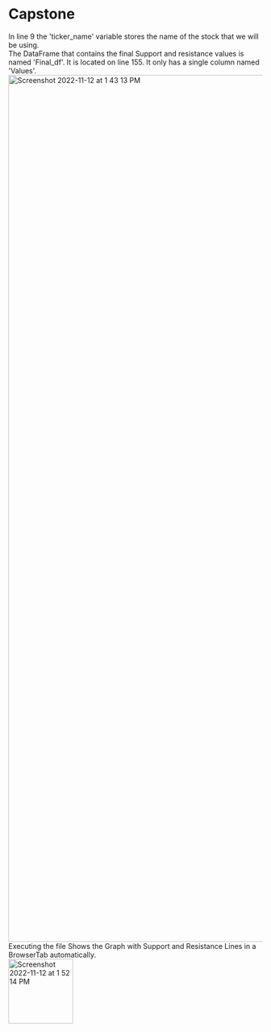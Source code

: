 # Capstone

In line 9 the 'ticker_name' variable stores the name of the stock that we will be using.<br />
The DataFrame that contains the final Support and resistance values is named 'Final_df'. It is located on line 155. It only has a single column named 'Values'.<br />
<img width="1719" alt="Screenshot 2022-11-12 at 1 43 13 PM" src="https://user-images.githubusercontent.com/60390772/201465369-ccf27e51-fe7a-4a20-bacb-7ecc04bb15ad.png"><br />
Executing the file Shows the Graph with Support and Resistance Lines in a BrowserTab automatically. <br />
<img width="128" alt="Screenshot 2022-11-12 at 1 52 14 PM" src="https://user-images.githubusercontent.com/60390772/201465403-f92c8126-f916-4cb1-bf36-203f446d0bf4.png"><br />
